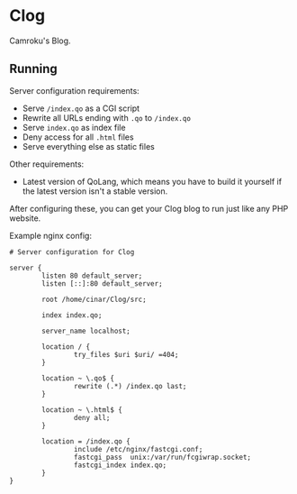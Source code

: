 # Clog
Camroku's Blog.

## Running
Server configuration requirements:
* Serve `/index.qo` as a CGI script
* Rewrite all URLs ending with `.qo` to `/index.qo`
* Serve `index.qo` as index file
* Deny access for all `.html` files
* Serve everything else as static files

Other requirements:
* Latest version of QoLang, which means you have to build it yourself if the latest version isn't a stable version.

After configuring these, you can get your Clog blog to run just like any PHP website.

Example nginx config:
```nginx
# Server configuration for Clog

server {
        listen 80 default_server;
        listen [::]:80 default_server;

        root /home/cinar/Clog/src;

        index index.qo;

        server_name localhost;

        location / {
                try_files $uri $uri/ =404;
        }

        location ~ \.qo$ {
                rewrite (.*) /index.qo last;
        }

        location ~ \.html$ {
                deny all;
        }

        location = /index.qo {
                include /etc/nginx/fastcgi.conf;
                fastcgi_pass  unix:/var/run/fcgiwrap.socket;
                fastcgi_index index.qo;
        }
}
```